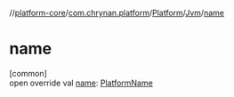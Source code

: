 //[platform-core](../../../../index.md)/[com.chrynan.platform](../../index.md)/[Platform](../index.md)/[Jvm](index.md)/[name](name.md)

# name

[common]\
open override val [name](name.md): [PlatformName](../../-platform-name/index.md)
